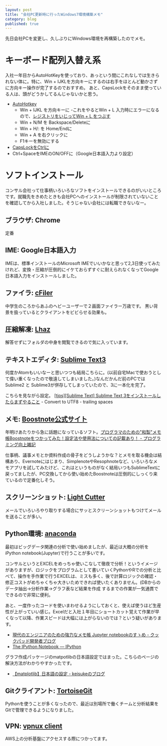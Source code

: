 ```yaml
---
layout: post
title: "会社PC更新時に行ったWindows7環境構築メモ"
category: blog
published: true
---
```


先日会社PCを変更し、久しぶりにWindows環境を再構築したのでメモ。

# キーボード配列入替え系
入社一年目からAutoHotKeyを使っており、あっという間にこれなしでは生きられない体に。特に、Win + IJKLを方向キーにするのは右手をほとんど動かさずに方向キー操作が完了するのでおすすめ。
あと、CapsLockをそのまま使っている人は、頭がどうかしてるんじゃないかと思う。

- [AutoHotkey](https://autohotkey.com)
    - Win + IJKL を方向キーに
        -これをやるとWin + L 入力時にエラーになるので、[レジストリをいじってWin + L をつぶす](http://www.howtogeek.com/howto/windows-vista/disableenable-lock-workstation-functionality-windows)
    - Win + N/M を Backspace/Deleteに
    - Win + H/: を Home/Endに
    - Win + A を右クリックに
    - F1キーを無効にする
- [CapsLockをCtrlに](http://www.forest.impress.co.jp/library/software/changekey/download_10668.html)
- Ctrl+SpaceをIMEのON/OFFに（Google日本語入力より設定）

# ソフトインストール

コンサル会社って仕事柄いろいろなソフトをインストールできるのがいいところです。就職先をきめたときも会社PCへのインストールが制限されていないことを確認してから入社しました。そうじゃない会社には転職できないなー。

## ブラウザ: Chrome
定番

## IME: Google日本語入力
IMEは、標準インストールのMicrosoft
IMEでいいかなと思って2,3日使ってみたけれど、変換・圧縮が圧倒的にイケておらずすぐに耐えられなくなってGoogle日本語入力をインストールしました。

## ファイラ: [cFiler](https://sites.google.com/site/craftware/cfiler)
中学生のころからあふのヘビーユーザーで２画面ファイラー万歳です。
黒い背景を扱っているとクライアントをビビらせる効果も。

## 圧縮解凍: [Lhaz](http://chitora.com/lhaz.html)
解答せずにフォルダの中身を閲覧できるので気に入っています。

## テキストエディタ: [Sublime Text3](http://www.sublimetext.com/3)
何度かAtomもいいなーと思いつつも結局こちらに。(以前自宅Macで使おうとして偉い重くなったので敬遠してしまいました。)なんだかんだ前のPCではSublime2 と Sublime3が併存してしまっていたので、3に一本化を完了。

こちらを見ながら設定。 [[tips][Sublime Text] Sublime Text 3をインストールしたらまずやること](undefined)
    - Convert to UTF8
    - trailing spaces

## メモ: [Boostnote公式サイト](https://b00st.io/jp/)
年明けあたりから急に話題になっているソフト。[プログラマのための"和製"メモ帳Boostnoteをつかってみた！設定法や使用法についての記載あり！ - プログラミング向上雑記](http://niisi.hatenablog.jp/entry/2016/01/12/220000)

仕事柄、議事メモとか資料作成の骨子をどうしようかな？とメモを取る機会は結構あり、Evernoteにはじまり、SimplenoteやResophnoteなど、いろいろなメモアプリを試してみたけど、これはというものがなく結局いつもSublimeTextに戻ってましたが、PC交換してから使い始めたBoostnoteは圧倒的にしっくり来ているので定番化しそう。

## スクリーンショット: [Light Cutter](http://www.vector.co.jp/soft/win95/art/se261807.html)
メールでいろいろやり取りする場合にサッとスクリーンショットもつけてメールを送ることが多い。

## Python環境: [anaconda](https://www.continuum.io/downloads)
最初はビッグデータ関連の分析で使い始めましたが、最近は大概の分析をiPython notebook(Jupyter)で行うことが多いです。

コンサルというとEXCELをめっちゃ使いこなして徹夜で分析！というイメージがありますが、ロジックをプログラムとして書いていくPythonやRでの分析と比べて、操作を手作業で行うEXCELは、ミスも多く、後で計算ロジックの確認・修正コストがめちゃくちゃ大きいためできれば使いたくありません。(DBからのデータ抽出→分析作業→グラフ表など結果を作成
するまでの作業が一気通貫でできるので非常に便利。

あと、一度作ったコードを使いまわせるようにしておくと、使えば使うほど生産性が上がっていい感じ。Excelだと入社１年目にショートカット覚えて作業が早くなって以降、作業スピードは大幅には上がらないのでは？という疑いがあります。

- [現代のエンジニアのための強力なメモ帳 Jupyter notebookのすゝめ - クックパッド開発者ブログ](http://techlife.cookpad.com/entry/write-once-share-anywhare)
- [The IPython Notebook — IPython](http://ipython.org/notebook.html)

グラフ作成パッケージのmatpotlibの日本語設定ではまった。こちらのページの解決方法がわかりやすかったです。

- [【matplotlib】日本語の設定 - keisukeのブログ](http://kaisk.hatenadiary.com/entry/2015/02/15/215831)

## Gitクライアント: [TortoiseGit](https://tortoisegit.org/)

Pythonを使うことが多くなったので、最近は別場所で働くチームと分析結果をGitで管理できるようになりました。

## VPN: [vpnux client](https://www.plum-systems.co.jp/vpnux-client/)

AWS上の分析基盤にアクセスする際につかってます。
